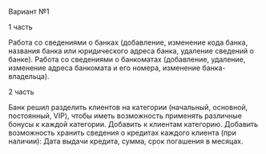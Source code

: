 Вариант №1

1 часть

Работа со сведениями о банках (добавление, изменение кода банка, названия банка или юридического адреса банка, удаление сведений о банке).
Работа со сведениями о банкоматах (добавление, удаление, изменение адреса банкомата и его номера, изменение банка-владельца).

2 часть

Банк решил разделить клиентов на категории (начальный, основной, постоянный, VIP), чтобы иметь возможность применять различные бонусы к каждой категории. Добавить к клиентам категорию.
Добавить возможность хранить сведения о кредитах каждого клиента (при наличии): Дата выдачи кредита, сумма, срок погашения в месяцах.
